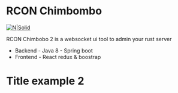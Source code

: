 # RCON Chimbombo

[![N|Solid](https://cldup.com/dTxpPi9lDf.thumb.png)](https://nodesource.com/products/nsolid)

RCON Chimbobo 2 is a websocket ui tool to admin your rust server

  - Backend - Java 8 - Spring boot
  - Frontend - React redux & boostrap
 
# Title example 2
